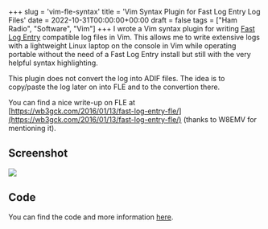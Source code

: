 +++
slug = 'vim-fle-syntax'
title = 'Vim Syntax Plugin for Fast Log Entry Log Files'
date = 2022-10-31T00:00:00+00:00
draft = false
tags = ["Ham Radio", "Software", "Vim"]
+++
I wrote a Vim syntax plugin for writing [Fast Log Entry](https://df3cb.com/fle/) compatible log files in Vim. This allows me to write extensive logs with a lightweight Linux laptop on the console in Vim while operating portable without the need of a Fast Log Entry install but still with the very helpful syntax highlighting.

This plugin does not convert the log into ADIF files. The idea is to copy/paste the log later on into FLE and to the convertion there.

You can find a nice write-up on FLE at [https://wb3gck.com/2016/01/13/fast-log-entry-fle/](https://wb3gck.com/2016/01/13/fast-log-entry-fle/) (thanks to W8EMV for mentioning it).

## Screenshot


![](/img/vim-fle-syntax-1.png)


## Code

You can find the code and more information [here](/files/vim-fle-syntax.tar.gz).
